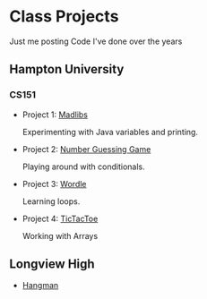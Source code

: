 # Class Projects

Just me posting Code I've done over the years

## Hampton University

### CS151

  * Project 1: [Madlibs](https://github.com/Ahopson/School-projects/blob/834e3adf42b3f6da5013f344f4fb3bfe292a08b8/Madlibs)

    Experimenting with Java variables and printing.
    
  * Project 2: [Number Guessing Game](https://github.com/Ahopson/School-projects/blob/8f473f854293d9251dd210a09f017c8e80e9620c/Numbers%20game)

    Playing around with conditionals.
    
  * Project 3: [Wordle](https://github.com/Ahopson/School-projects/blob/main/HopsonAniya_P3.java)

    Learning loops.
    
  * Project 4: [TicTacToe](https://github.com/Ahopson/School-projects/blob/main/TicTacToe)

    Working with Arrays

    


## Longview High

  * [Hangman](https://github.com/Ahopson/School-projects/blob/main/hangman.py)
